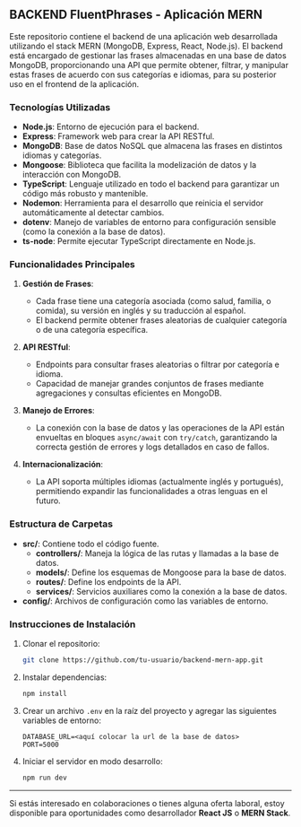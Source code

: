 ## BACKEND FluentPhrases - Aplicación MERN

Este repositorio contiene el backend de una aplicación web desarrollada utilizando el stack MERN (MongoDB, Express, React, Node.js). El backend está encargado de gestionar las frases almacenadas en una base de datos MongoDB, proporcionando una API que permite obtener, filtrar, y manipular estas frases de acuerdo con sus categorías e idiomas, para su posterior uso en el frontend de la aplicación.

### Tecnologías Utilizadas

- **Node.js**: Entorno de ejecución para el backend.
- **Express**: Framework web para crear la API RESTful.
- **MongoDB**: Base de datos NoSQL que almacena las frases en distintos idiomas y categorías.
- **Mongoose**: Biblioteca que facilita la modelización de datos y la interacción con MongoDB.
- **TypeScript**: Lenguaje utilizado en todo el backend para garantizar un código más robusto y mantenible.
- **Nodemon**: Herramienta para el desarrollo que reinicia el servidor automáticamente al detectar cambios.
- **dotenv**: Manejo de variables de entorno para configuración sensible (como la conexión a la base de datos).
- **ts-node**: Permite ejecutar TypeScript directamente en Node.js.

### Funcionalidades Principales

1. **Gestión de Frases**:
   - Cada frase tiene una categoría asociada (como salud, familia, o comida), su versión en inglés y su traducción al español.
   - El backend permite obtener frases aleatorias de cualquier categoría o de una categoría específica.

2. **API RESTful**:
   - Endpoints para consultar frases aleatorias o filtrar por categoría e idioma.
   - Capacidad de manejar grandes conjuntos de frases mediante agregaciones y consultas eficientes en MongoDB.

3. **Manejo de Errores**:
   - La conexión con la base de datos y las operaciones de la API están envueltas en bloques `async/await` con `try/catch`, garantizando la correcta gestión de errores y logs detallados en caso de fallos.

4. **Internacionalización**:
   - La API soporta múltiples idiomas (actualmente inglés y portugués), permitiendo expandir las funcionalidades a otras lenguas en el futuro.

### Estructura de Carpetas

- **src/**: Contiene todo el código fuente.
  - **controllers/**: Maneja la lógica de las rutas y llamadas a la base de datos.
  - **models/**: Define los esquemas de Mongoose para la base de datos.
  - **routes/**: Define los endpoints de la API.
  - **services/**: Servicios auxiliares como la conexión a la base de datos.
- **config/**: Archivos de configuración como las variables de entorno.

### Instrucciones de Instalación

1. Clonar el repositorio:

   ```bash
   git clone https://github.com/tu-usuario/backend-mern-app.git
   ```

2. Instalar dependencias:

   ```bash
   npm install
   ```

3. Crear un archivo `.env` en la raíz del proyecto y agregar las siguientes variables de entorno:

   ```env
   DATABASE_URL=<aquí colocar la url de la base de datos>
   PORT=5000
   ```

4. Iniciar el servidor en modo desarrollo:

   ```bash
   npm run dev
   ```

---

Si estás interesado en colaboraciones o tienes alguna oferta laboral, estoy disponible para oportunidades como desarrollador **React JS** o **MERN Stack**.
